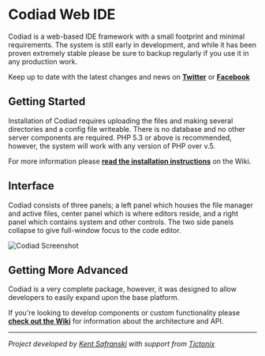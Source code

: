 # Codiad Web IDE

Codiad is a web-based IDE framework with a small footprint and minimal requirements. The system is still early in development, and while it has been proven extremely stable please be sure to backup regularly if you use it in any production work.

Keep up to date with the latest changes and news on **[Twitter](http://twitter.com/codiadide)** or **[Facebook](http://www.facebook.com/Codiad)**

## Getting Started

Installation of Codiad requires uploading the files and making several directories and a config file writeable. There is no database and no other server components are required. PHP 5.3 or above is recommended, however, the system will work with any version of PHP over v.5.

For more information please **[read the installation instructions](https://github.com/Fluidbyte/Codiad/wiki/Installation)** on the Wiki.

## Interface

Codiad consists of three panels; a left panel which houses the file manager and active files, center panel which is where editors reside, and a right panel which contains system and other controls. The two side panels collapse to give full-window focus to the code editor.

![Codiad Screenshot](http://codiad.com/screenshot.jpg)


## Getting More Advanced

Codiad is a very complete package, however, it was designed to allow developers to easily expand upon the base platform.

If you're looking to develop components or custom functionality please **[check out the Wiki](https://github.com/Fluidbyte/Codiad/wiki)** for information about the architecture and API.

***

_Project developed by [Kent Safranski](http://www.fluidbyte.net) with support from [Tictonix](http://www.tictonix.com)_